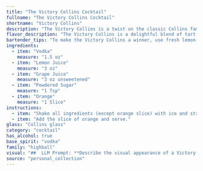 ```yaml
---
title: "The Victory Collins Cocktail"
fullname: "The Victory Collins Cocktail"
shortname: "Victory Collins"
description: "The Victory Collins is a twist on the classic Collins family, a refreshing highball originating in the 19th century.  This patriotic spin likely emerged during World War II, using the colors of the American flag (red, white, and blue) in its vibrant grape, lemon, and vodka composition. "
flavor_description: "The Victory Collins is a delightful blend of tart and sweet. Vodka's clean spirit mingles with the bright acidity of lemon juice and the juicy sweetness of grape juice. Powdered sugar adds a touch of delicate sweetness, while orange provides a subtle citrusy aroma and a zesty finish. This refreshing cocktail is a perfect balance of flavors, leaving you with a satisfying and invigorating experience. "
bartender_tips: "To make the Victory Collins a winner, use fresh lemon juice for maximum zing. Don't overdo the powdered sugar—start small and adjust to taste.  For a more vibrant hue, use a high-quality, dark-colored grape juice.  Shake well with ice to chill thoroughly, and don't forget a splash of soda water for a light and refreshing finish. Finally, garnish with a lemon twist or an orange slice for a touch of elegance. "
ingredients:
  - item: "Vodka"
    measure: "1.5 oz"
  - item: "Lemon Juice"
    measure: "3 oz"
  - item: "Grape Juice"
    measure: "3 oz unsweetened"
  - item: "Powdered Sugar"
    measure: "1 Tsp"
  - item: "Orange"
    measure: "1 Slice"
instructions:
  - item: "Shake all ingredients (except orange slice) with ice and strain into a collins glass over ice cubes."
  - item: "Add the slice of orange and serve."
glass: "Collins glass"
category: "cocktail"
has_alcohol: true
base_spirit: "vodka"
family: "highball"
visual: "##  LLM Prompt: **Describe the visual appearance of a Victory Collins cocktail. Consider these ingredients:*** **Vodka:** Clear, colorless spirit.* **Lemon Juice:**  Pale yellow, slightly cloudy liquid. * **Grape Juice:**  Deep purple or reddish-purple, depending on the grape variety.* **Powdered Sugar:** White, fine powder.* **Orange:** Orange rind for garnish, with its vibrant orange hue.**Focus on:*** **Color:** What is the overall color of the cocktail? Does it have a layered appearance? * **Clarity:** Is the drink clear or cloudy?* **Texture:** Is it smooth or does it have any visible particulates?* **Garnish:** How does the orange rind enhance the visual appeal?**Example:**Imagine a tall, elegant Collins glass filled with a vibrant, deep purple liquid. The color resembles a rich, dark grape juice, but there is a subtle hint of lightness to it. The drink is clear, with a hint of fine, white particulates from the powdered sugar suspended in it. A thin slice of orange rind, with its bright orange hue, is perched on the rim of the glass, adding a touch of citrusy freshness to the overall presentation. "
source: "personal_collection"
---
```


